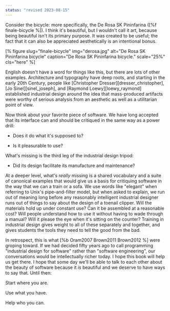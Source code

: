 ```yaml
---
status: "revised 2023-08-15"
---
```


Consider the bicycle:
more specifically,
the De Rosa SK Pininfarina ([%f finale-bicycle %]).
I think it's beautiful,
but I wouldn't call it art,
because being beautiful isn't its primary purpose.
It was created to be useful;
the fact that it can also be appreciated aesthetically is an intentional bonus.

[% figure
   slug="finale-bicycle"
   img="derosa.jpg"
   alt="De Rosa SK Pininfarina bicycle"
   caption="De Rosa SK Pininfarina bicycle."
   scale="25%"
   cls="here"
%]

English doesn't have a word for things like this,
but there are lots of other examples.
Architecture and typography have deep roots,
and starting in the early 20th Century,
people like [Christopher Dresser][dresser_christopher],
[Jo Sinel][sinel_joseph],
and [Raymond Loewy][loewy_raymond]
established industrial design around the idea that
mass-produced artifacts were worthy of serious analysis
from an aesthetic as well as a utilitarian point of view.

Now think about your favorite piece of software.
We have long accepted that its interface can and should be critiqued
in the same way as a power drill:

- Does it do what it's supposed to?

- Is it pleasurable to use?

What's missing is the third leg of the industrial design tripod:

- Did its design facilitate its manufacture and maintenance?

At a deeper level,
what's *really* missing is a shared vocabulary
and a suite of canonical examples
that would give us a basis for critiquing software
in the way that we can a train or a sofa.
We use words like "elegant" when referring to Unix's pipe-and-filter model,
but when asked to explain,
we run out of meaning long before any reasonably intelligent industrial designer
runs out of things to say about the design of a toenail clipper.
Will the materials hold up under constant use?
Can it be assembled at a reasonable cost?
Will people understand how to use it without having to wade through a manual?
Will it please the eye when it's sitting on the counter?
Training in industrial design gives weight to all of these separately and together,
and gives students the tools they need to tell the good from the bad.

In retrospect,
this is what [%b Oram2007 Brown2011 Brown2012 %] were groping toward.
If we had decided fifty years ago to call programming "industrial design for software"
rather than "software engineering",
our conversations would be intellectually richer today.
I hope this book will help us get there.
I hope that some day we'll be able to talk to each other about the beauty of software
because it *is* beautiful and we deserve to have ways to say that.
Until then:

<div class="center" markdown="1">

Start where you are.

Use what you have.

Help who you can.
</div>
